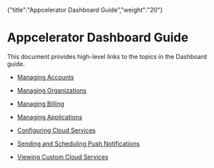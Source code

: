 {"title":"Appcelerator Dashboard Guide","weight":"20"} 

# Appcelerator Dashboard Guide

This document provides high-level links to the topics in the Dashboard guide.

*   [Managing Accounts](/docs/appc/Appcelerator_Dashboard/Appcelerator_Dashboard_Guide/Managing_Accounts/)
    
*   [Managing Organizations](/docs/appc/Appcelerator_Dashboard/Appcelerator_Dashboard_Guide/Managing_Organizations/)
    
*   [Managing Billing](/docs/appc/Appcelerator_Dashboard/Appcelerator_Dashboard_Guide/Managing_Billing/)
    
*   [Managing Applications](/docs/appc/Appcelerator_Dashboard/Appcelerator_Dashboard_Guide/Managing_Applications/)
    
*   [Configuring Cloud Services](/docs/appc/Appcelerator_Dashboard/Appcelerator_Dashboard_Guide/Configuring_Cloud_Services/)
    
*   [Sending and Scheduling Push Notifications](/docs/appc/Appcelerator_Dashboard/Appcelerator_Dashboard_Guide/Sending_and_Scheduling_Push_Notifications/)
    
*   [Viewing Custom Cloud Services](/docs/appc/Appcelerator_Dashboard/Appcelerator_Dashboard_Guide/Viewing_Custom_Cloud_Services/)